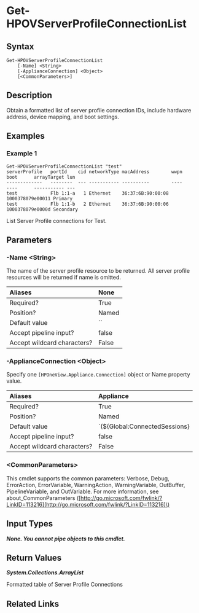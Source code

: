 ﻿---
description: Retrieve Server Profile Connections
---

# Get-HPOVServerProfileConnectionList

## Syntax

```text
Get-HPOVServerProfileConnectionList
    [-Name] <String>
    [-ApplianceConnection] <Object>
    [<CommonParameters>]
```

## Description

Obtain a formatted list of server profile connection IDs, include hardware address, device mapping, and boot settings.

## Examples

###  Example 1 

```text
Get-HPOVServerProfileConnectionList "test"
serverProfile   portId    cid networkType macAddress        wwpn             boot      arrayTarget lun
-------------   --------  --- ----------- ----------        ----             ----      ----------- ---                     
test            Flb 1:1-a   1 Ethernet    36:37:6B:90:00:08 1000378079e00011 Primary                  
test            Flb 1:1-b   2 Ethernet    36:37:6B:90:00:06 1000378079e0000d Secondary                

```

List Server Profile connections for Test.

## Parameters

### -Name &lt;String&gt;

The name of the server profile resource to be returned.  All server profile resources will be returned if name is omitted.

| Aliases | None |
| :--- | :--- |
| Required? | True |
| Position? | Named |
| Default value | `` |
| Accept pipeline input? | false |
| Accept wildcard characters? | False |

### -ApplianceConnection &lt;Object&gt;

Specify one `[HPOneView.Appliance.Connection]` object or Name property value.

| Aliases | Appliance |
| :--- | :--- |
| Required? | True |
| Position? | Named |
| Default value | `(${Global:ConnectedSessions} | ? Default)` |
| Accept pipeline input? | false |
| Accept wildcard characters? | False |

### &lt;CommonParameters&gt;

This cmdlet supports the common parameters: Verbose, Debug, ErrorAction, ErrorVariable, WarningAction, WarningVariable, OutBuffer, PipelineVariable, and OutVariable. For more information, see about\_CommonParameters \([http://go.microsoft.com/fwlink/?LinkID=113216](http://go.microsoft.com/fwlink/?LinkID=113216)\)

## Input Types

_**None.  You cannot pipe objects to this cmdlet.**_

## Return Values

_**System.Collections.ArrayList**_

Formatted table of Server Profile Connections

## Related Links

